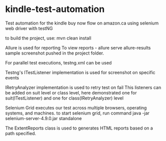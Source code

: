 # kindle-test-automation
Test automation for the kindle buy now flow on amazon.ca using selenium web driver with testNG

to build the project, use: mvn clean install

Allure is used for reporting
To view reports - allure serve allure-results
sample screenshot pushed in the project folder.

For parallel test executions, testng.xml can be used 

Testng's ITestListener implementation is used for screenshot on specific events

IRetryAnalyzer implementation is used to retry test on fail
This listeners can be added on suit level or class level, here demonstrated one for suit(ITestListener) and one for class(IRetryAnalyzer) level

Selenium Grid executes our test across multiple browsers, operating systems, and machines. 
to start selenium grid, run command
java -jar selenium-server-4.9.0.jar standalone

The ExtentReports class is used to generates HTML reports based on a path specified.




